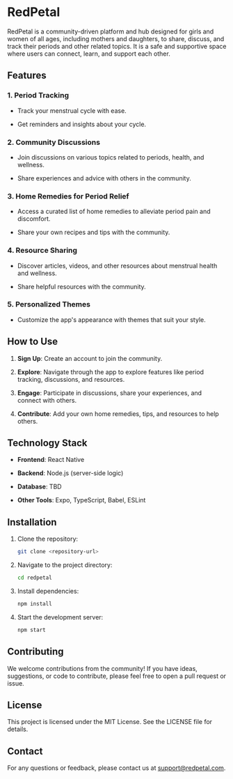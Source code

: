 # RedPetal

RedPetal is a community-driven platform and hub designed for girls and women of all ages, including mothers and daughters, to share, discuss, and track their periods and other related topics. It is a safe and supportive space where users can connect, learn, and support each other.

## Features

### 1. **Period Tracking**

- Track your menstrual cycle with ease.

- Get reminders and insights about your cycle.

### 2. **Community Discussions**

- Join discussions on various topics related to periods, health, and wellness.

- Share experiences and advice with others in the community.

### 3. **Home Remedies for Period Relief**

- Access a curated list of home remedies to alleviate period pain and discomfort.

- Share your own recipes and tips with the community.

### 4. **Resource Sharing**

- Discover articles, videos, and other resources about menstrual health and wellness.

- Share helpful resources with the community.

### 5. **Personalized Themes**

- Customize the app's appearance with themes that suit your style.

## How to Use

1. **Sign Up**: Create an account to join the community.

2. **Explore**: Navigate through the app to explore features like period tracking, discussions, and resources.

3. **Engage**: Participate in discussions, share your experiences, and connect with others.

4. **Contribute**: Add your own home remedies, tips, and resources to help others.

## Technology Stack

- **Frontend**: React Native

- **Backend**: Node.js (server-side logic)

- **Database**: TBD

- **Other Tools**: Expo, TypeScript, Babel, ESLint

## Installation

1. Clone the repository:

   ```bash
   git clone <repository-url>
   ```

2. Navigate to the project directory:

   ```bash
   cd redpetal
   ```

3. Install dependencies:

   ```bash
   npm install
   ```

4. Start the development server:

   ```bash
   npm start
   ```

## Contributing

We welcome contributions from the community! If you have ideas, suggestions, or code to contribute, please feel free to open a pull request or issue.

## License

This project is licensed under the MIT License. See the LICENSE file for details.

## Contact

For any questions or feedback, please contact us at [support@redpetal.com](mailto:support@redpetal.com).
